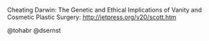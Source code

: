 Cheating Darwin: The Genetic and Ethical Implications of Vanity and Cosmetic Plastic Surgery: http://jetpress.org/v20/scott.htm

@tohabr @dsernst
